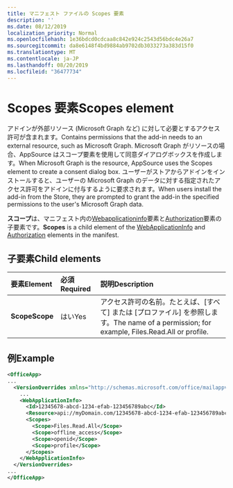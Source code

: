 ```yaml
---
title: マニフェスト ファイルの Scopes 要素
description: ''
ms.date: 08/12/2019
localization_priority: Normal
ms.openlocfilehash: 1e36bdcd0cdcaa8c842e924c2543d56bdc4e26a7
ms.sourcegitcommit: da8e6148f4bd9884ab9702db3033273a383d15f0
ms.translationtype: MT
ms.contentlocale: ja-JP
ms.lasthandoff: 08/20/2019
ms.locfileid: "36477734"
---
```

# <a name="scopes-element"></a><span data-ttu-id="7f0c1-102">Scopes 要素</span><span class="sxs-lookup"><span data-stu-id="7f0c1-102">Scopes element</span></span>

<span data-ttu-id="7f0c1-103">アドインが外部リソース (Microsoft Graph など) に対して必要とするアクセス許可が含まれます。</span><span class="sxs-lookup"><span data-stu-id="7f0c1-103">Contains permissions that the add-in needs to an external resource, such as Microsoft Graph.</span></span> <span data-ttu-id="7f0c1-104">Microsoft Graph がリソースの場合、AppSource はスコープ要素を使用して同意ダイアログボックスを作成します。</span><span class="sxs-lookup"><span data-stu-id="7f0c1-104">When Microsoft Graph is the resource, AppSource uses the Scopes element to create a consent dialog box.</span></span> <span data-ttu-id="7f0c1-105">ユーザーがストアからアドインをインストールすると、ユーザーの Microsoft Graph のデータに対する指定されたアクセス許可をアドインに付与するように要求されます。</span><span class="sxs-lookup"><span data-stu-id="7f0c1-105">When users install the add-in from the Store, they are prompted to grant the add-in the specified permissions to the user's Microsoft Graph data.</span></span>

<span data-ttu-id="7f0c1-106">**スコープ**は、マニフェスト内の[Webapplicationinfo](webapplicationinfo.md)要素と[Authorization](authorization.md)要素の子要素です。</span><span class="sxs-lookup"><span data-stu-id="7f0c1-106">**Scopes** is a child element of the [WebApplicationInfo](webapplicationinfo.md) and [Authorization](authorization.md) elements in the manifest.</span></span>

## <a name="child-elements"></a><span data-ttu-id="7f0c1-107">子要素</span><span class="sxs-lookup"><span data-stu-id="7f0c1-107">Child elements</span></span>

|  <span data-ttu-id="7f0c1-108">要素</span><span class="sxs-lookup"><span data-stu-id="7f0c1-108">Element</span></span> |  <span data-ttu-id="7f0c1-109">必須</span><span class="sxs-lookup"><span data-stu-id="7f0c1-109">Required</span></span>  |  <span data-ttu-id="7f0c1-110">説明</span><span class="sxs-lookup"><span data-stu-id="7f0c1-110">Description</span></span>  |
|:-----|:-----|:-----|
|  <span data-ttu-id="7f0c1-111">**Scope**</span><span class="sxs-lookup"><span data-stu-id="7f0c1-111">**Scope**</span></span>                |  <span data-ttu-id="7f0c1-112">はい</span><span class="sxs-lookup"><span data-stu-id="7f0c1-112">Yes</span></span>     |   <span data-ttu-id="7f0c1-113">アクセス許可の名前。たとえば、[すべて] または [プロファイル] を参照します。</span><span class="sxs-lookup"><span data-stu-id="7f0c1-113">The name of a permission; for example, Files.Read.All or profile.</span></span> |

## <a name="example"></a><span data-ttu-id="7f0c1-114">例</span><span class="sxs-lookup"><span data-stu-id="7f0c1-114">Example</span></span>

```xml
<OfficeApp>
...
  <VersionOverrides xmlns="http://schemas.microsoft.com/office/mailappversionoverrides" xsi:type="VersionOverridesV1_0">
    ...
    <WebApplicationInfo>
      <Id>12345678-abcd-1234-efab-123456789abc</Id>
      <Resource>api://myDomain.com/12345678-abcd-1234-efab-123456789abc<Resource>
      <Scopes>
        <Scope>Files.Read.All</Scope>
        <Scope>offline_access</Scope>
        <Scope>openid</Scope>
        <Scope>profile</Scope>
      </Scopes>
    </WebApplicationInfo>
  </VersionOverrides>
...
</OfficeApp>
```
